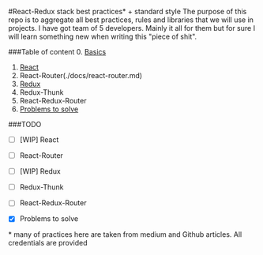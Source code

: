 #React-Redux stack best practices* + standard style
The purpose of this repo is to aggregate all best practices, rules and libraries that we will use in projects. I have got team of 5 developers. Mainly it all for them but for sure I will learn something new when writing this "piece of shit".
 

###Table of content
 0. [Basics](./docs/basics.md)
 1. [React](./docs/react.md)
 2. React-Router(./docs/react-router.md)
 3. [Redux](./docs/redux.md)
 4. Redux-Thunk
 5. React-Redux-Router
 6. [Problems to solve](./docs/problems-to-solve.md)
 
###TODO
 * [ ] [WIP] React
 * [ ] React-Router
 * [ ] [WIP] Redux
 * [ ] Redux-Thunk
 * [ ] React-Redux-Router 
 * [x] Problems to solve
 
 
\* many of practices here are taken from medium and Github articles. All credentials are provided
 
